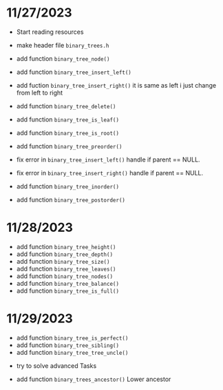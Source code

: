 # 11/27/2023

- Start reading resources
- make header file `binary_trees.h`
- add function `binary_tree_node()`
- add function `binary_tree_insert_left()`
- add fuction `binary_tree_insert_right()` it is same as left i just change from left to right
- add function `binary_tree_delete()`
- add function `binary_tree_is_leaf()`
- add function `binary_tree_is_root()`
- add function `binary_tree_preorder()`

- fix error in `binary_tree_insert_left()` handle if parent == NULL.
- fix error in `binary_tree_insert_right()` handle if parent == NULL.

- add function `binary_tree_inorder()`
- add function `binary_tree_postorder()`

# 11/28/2023

- add function `binary_tree_height()`
- add function `binary_tree_depth()`
- add function `binary_tree_size()`
- add function `binary_tree_leaves()`
- add function `binary_tree_nodes()`
- add function `binary_tree_balance()`
- add function `binary_tree_is_full()`

# 11/29/2023

- add function `binary_tree_is_perfect()`
- add function `binary_tree_sibling()`
- add function `binary_tree_tree_uncle()`

* try to solve advanced Tasks
- add function `binary_trees_ancestor()` Lower ancestor 
